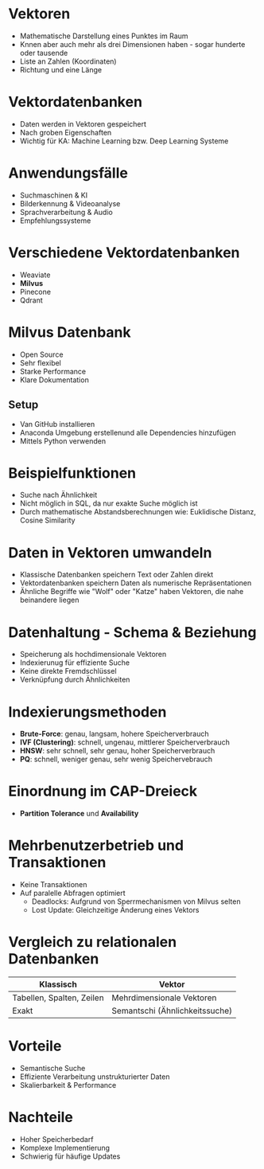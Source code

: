 # Vektoren
- Mathematische Darstellung eines Punktes im Raum
- Knnen aber auch mehr als drei Dimensionen haben - sogar hunderte oder tausende
- Liste an Zahlen (Koordinaten)
- Richtung und eine Länge

# Vektordatenbanken
- Daten werden in Vektoren gespeichert
- Nach groben Eigenschaften
- Wichtig für KA: Machine Learning bzw. Deep Learning Systeme

# Anwendungsfälle
- Suchmaschinen & KI
- Bilderkennung & Videoanalyse
- Sprachverarbeitung & Audio
- Empfehlungssysteme

# Verschiedene Vektordatenbanken
- Weaviate 
- **Milvus**
- Pinecone
- Qdrant

# Milvus Datenbank
- Open Source
- Sehr flexibel
- Starke Performance
- Klare Dokumentation

## Setup
- Van GitHub installieren
- Anaconda Umgebung erstellenund alle Dependencies hinzufügen
- Mittels Python verwenden

# Beispielfunktionen 
- Suche nach Ähnlichkeit
- Nicht möglich in SQL, da nur exakte Suche möglich ist
- Durch mathematische Abstandsberechnungen wie: Euklidische Distanz, Cosine Similarity

# Daten in Vektoren umwandeln
- Klassische Datenbanken speichern Text oder Zahlen direkt
- Vektordatenbanken speichern Daten als numerische Repräsentationen
- Ähnliche Begriffe wie "Wolf" oder "Katze"  haben Vektoren, die nahe beinandere liegen

# Datenhaltung - Schema & Beziehung
- Speicherung als hochdimensionale Vektoren
- Indexierunug für effiziente Suche
- Keine direkte Fremdschlüssel
- Verknüpfung durch Ähnlichkeiten

# Indexierungsmethoden
- **Brute-Force**: genau, langsam, hohere Speicherverbrauch
- **IVF (Clustering)**: schnell, ungenau, mittlerer Speicherverbrauch
- **HNSW**: sehr schnell, sehr genau, hoher Speicherverbrauch
- **PQ**: schnell, weniger genau, sehr wenig Speichervebrauch

# Einordnung im CAP-Dreieck
- **Partition Tolerance** und **Availability**

# Mehrbenutzerbetrieb und Transaktionen
- Keine Transaktionen
- Auf paralelle Abfragen optimiert
  - Deadlocks: Aufgrund von Sperrmechanismen von Milvus selten
  - Lost Update: Gleichzeitige Änderung eines Vektors

# Vergleich zu relationalen Datenbanken

|Klassisch|Vektor|
|---------|------|
|Tabellen, Spalten, Zeilen|Mehrdimensionale Vektoren|
|Exakt|Semantschi (Ähnlichkeitssuche)|

# Vorteile
- Semantische Suche
- Effiziente Verarbeitung unstrukturierter Daten
- Skalierbarkeit & Performance

# Nachteile
- Hoher Speicherbedarf
- Komplexe Implementierung
- Schwierig für häufige Updates